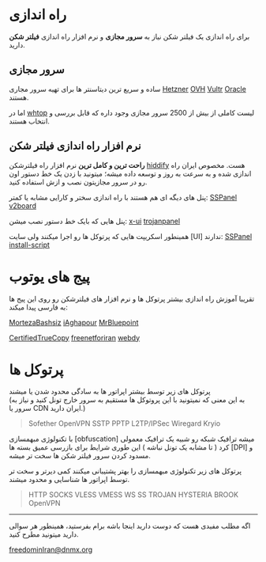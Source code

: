 # راه اندازی
برای راه اندازی یک فیلتر شکن نیاز به **سرور مجازی** و نرم افزار راه اندازی **فیلتر شکن** دارید.


## سرور مجازی
ساده و سریع ترین دیتاسنتر ها برای تهیه سرور مجاری [Hetzner](https://console.hetzner.cloud) [OVH](https://www.ovhcloud.com/en/vps/) [Vultr](https://www.vultr.com/) [Oracle](https://www.oracle.com/cloud)  هستند.

اما در [whtop](https://www.whtop.com/directory/category/vps/os/linux) لیست کاملی از بیش از 2500 سرور مجازی وجود داره که قابل بررسی و انتخاب هستند. 


## نرم افزار راه اندازی فیلتر شکن
**راحت ترین و کامل ترین** نرم افزار راه فیلترشکن  [hiddify](https://github.com/hiddify/hiddify-config) هست. مخصوص ایران راه اندازی شده و به سرعت به روز و توسعه داده میشه؛ میتونید با زدن یک خط دستور اون رو در سرور مجازیتون نصب و ازش استفاده کنید.

 پنل های دیگه ای هم هستند با راه اندازی سختر و کارایی مشابه یا کمتر: [SSPanel](https://github.com/Anankke/SSPanel-Uim) [v2board](https://github.com/v2board/v2board)

پنل هایی که بایک خط دستور نصب میشن: [x-ui](https://github.com/vaxilu/x-ui) [trojanpanel](https://github.com/trojanpanel/install-script)

همینطور اسکریپت هایی که پرتوکل ها رو اجرا میکنند ولی سایت [UI] ندارند:
 [SSPanel](https://github.com/Anankke/SSPanel-Uim) [install-script](https://github.com/trojanpanel/install-script)

# پیج های یوتوب
تقریبا آموزش راه اندازی بیشتر پرتوکل ها و نرم افزار های فیلترشکن رو روی این پیج ها به فارسی پیدا میکند:

[MortezaBashsiz](https://www.youtube.com/@MortezaBashsiz) [iAghapour](https://www.youtube.com/@iAghapour) [MrBluepoint](https://www.youtube.com/@MrBluepoint)

[CertifiedTrueCopy](https://www.youtube.com/@CertifiedTrueCopy) [freenetforiran](https://www.youtube.com/@freenetforiran) [webdy](https://www.youtube.com/@webdy)

# پرتوکل ها

پرتوکل های زیر توسط بیشتر اپراتور ها به سادگی محدود شدن یا میشند  
(به این معنی که نمیتونید با این پروتوکل ها مستقیم به سرور خارج تونل کنید و نیاز به سرور یا CDN ایران دارید.)

>Sofether OpenVPN SSTP PPTP L2TP/IPSec Wiregard Kryio


با تکنولوژی مبهمسازی [obfuscation] میشه
ترافیک شبکه رو شبیه یک ترافیک معمولی کرد ( تا مشابه یک تونل نباشه )
این طوری شرایط برای بازرسی عمیق بسته ها [DPI] و مسدود کردن سرور فیلتر شکن ها سخت تر میشه.

پرتوکل های زیر تکنولوژی مبهمسازی را بهتر پشتیبانی میکنند کمی دیرتر و سخت تر توسط اپراتور ها شناسایی و محدود میشند.

>HTTP SOCKS VLESS VMESS WS SS TROJAN HYSTERIA BROOK OpenVPN

----
اگه مطلب مفیدی هست که دوست دارید اینجا باشه برام بفرستید، همینطور هر سوالی دارید میتونید مطرح کنید.

freedominIran@dnmx.org

